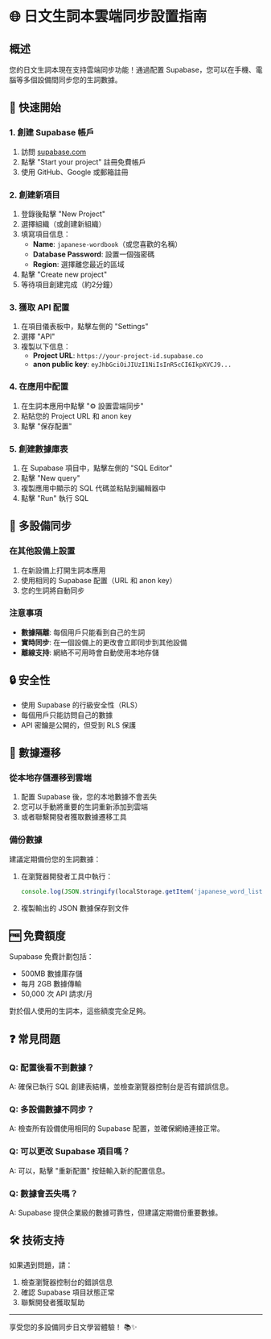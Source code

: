 # 🌐 日文生詞本雲端同步設置指南

## 概述

您的日文生詞本現在支持雲端同步功能！通過配置 Supabase，您可以在手機、電腦等多個設備間同步您的生詞數據。

## 🚀 快速開始

### 1. 創建 Supabase 帳戶

1. 訪問 [supabase.com](https://supabase.com)
2. 點擊 "Start your project" 註冊免費帳戶
3. 使用 GitHub、Google 或郵箱註冊

### 2. 創建新項目

1. 登錄後點擊 "New Project"
2. 選擇組織（或創建新組織）
3. 填寫項目信息：
   - **Name**: `japanese-wordbook`（或您喜歡的名稱）
   - **Database Password**: 設置一個強密碼
   - **Region**: 選擇離您最近的區域
4. 點擊 "Create new project"
5. 等待項目創建完成（約2分鐘）

### 3. 獲取 API 配置

1. 在項目儀表板中，點擊左側的 "Settings"
2. 選擇 "API"
3. 複製以下信息：
   - **Project URL**: `https://your-project-id.supabase.co`
   - **anon public key**: `eyJhbGciOiJIUzI1NiIsInR5cCI6IkpXVCJ9...`

### 4. 在應用中配置

1. 在生詞本應用中點擊 "⚙️ 設置雲端同步"
2. 粘貼您的 Project URL 和 anon key
3. 點擊 "保存配置"

### 5. 創建數據庫表

1. 在 Supabase 項目中，點擊左側的 "SQL Editor"
2. 點擊 "New query"
3. 複製應用中顯示的 SQL 代碼並粘貼到編輯器中
4. 點擊 "Run" 執行 SQL

## 📱 多設備同步

### 在其他設備上設置

1. 在新設備上打開生詞本應用
2. 使用相同的 Supabase 配置（URL 和 anon key）
3. 您的生詞將自動同步

### 注意事項

- **數據隔離**: 每個用戶只能看到自己的生詞
- **實時同步**: 在一個設備上的更改會立即同步到其他設備
- **離線支持**: 網絡不可用時會自動使用本地存儲

## 🔒 安全性

- 使用 Supabase 的行級安全性（RLS）
- 每個用戶只能訪問自己的數據
- API 密鑰是公開的，但受到 RLS 保護

## 💾 數據遷移

### 從本地存儲遷移到雲端

1. 配置 Supabase 後，您的本地數據不會丟失
2. 您可以手動將重要的生詞重新添加到雲端
3. 或者聯繫開發者獲取數據遷移工具

### 備份數據

建議定期備份您的生詞數據：
1. 在瀏覽器開發者工具中執行：
   ```javascript
   console.log(JSON.stringify(localStorage.getItem('japanese_word_list')))
   ```
2. 複製輸出的 JSON 數據保存到文件

## 🆓 免費額度

Supabase 免費計劃包括：
- 500MB 數據庫存儲
- 每月 2GB 數據傳輸
- 50,000 次 API 請求/月

對於個人使用的生詞本，這些額度完全足夠。

## ❓ 常見問題

### Q: 配置後看不到數據？
A: 確保已執行 SQL 創建表結構，並檢查瀏覽器控制台是否有錯誤信息。

### Q: 多設備數據不同步？
A: 檢查所有設備使用相同的 Supabase 配置，並確保網絡連接正常。

### Q: 可以更改 Supabase 項目嗎？
A: 可以，點擊 "重新配置" 按鈕輸入新的配置信息。

### Q: 數據會丟失嗎？
A: Supabase 提供企業級的數據可靠性，但建議定期備份重要數據。

## 🛠️ 技術支持

如果遇到問題，請：
1. 檢查瀏覽器控制台的錯誤信息
2. 確認 Supabase 項目狀態正常
3. 聯繫開發者獲取幫助

---

享受您的多設備同步日文學習體驗！ 📚✨
